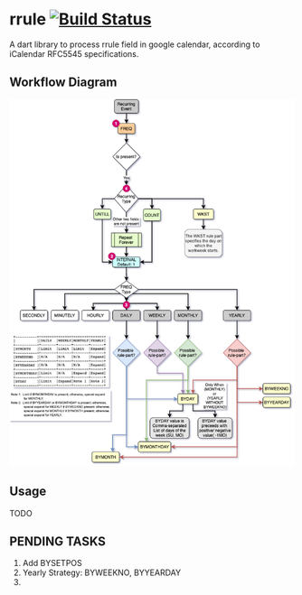 # rrule [![Build Status](https://travis-ci.org/krunalpuri/rrule.svg?branch=master)](https://travis-ci.org/krunalpuri/rrule)

A dart library to process rrule field in google calendar, according to iCalendar RFC5545 specifications. 

## Workflow Diagram
![](images/rrule-workflow.png)

## Usage 
TODO

## PENDING TASKS
1) Add BYSETPOS  
2) Yearly Strategy: BYWEEKNO, BYYEARDAY  
3)





